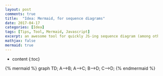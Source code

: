 ```yaml
---
layout: post
comments: true
title:  "Idea: Mermaid, for sequence diagrams"
date: 2017-04-17
categories: [Idea]
tags: [Tips, Tool, Mermaid, Javascript]
excerpt: an awesome tool for quickly JS-ing sequence diagram (among other graphs)
mathjax: false
mermaid: true
---
```

* content
{:toc}

{% mermaid %}
graph TD;
    A-->B;
    A-->C;
    B-->D;
    C-->D;
{% endmermaid %}